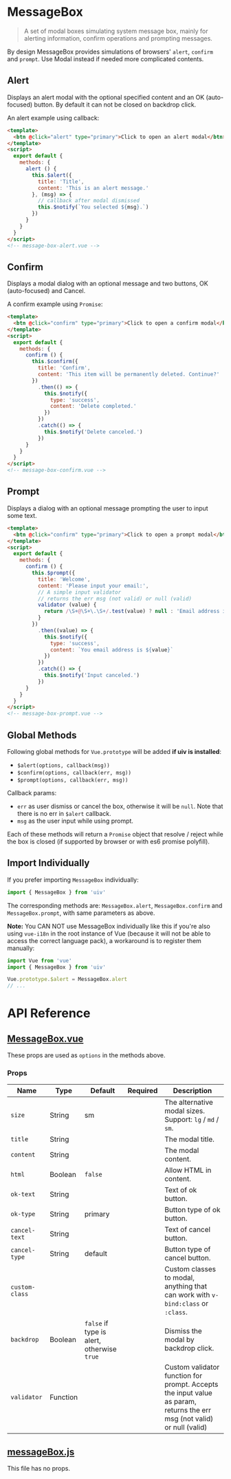 # MessageBox

> A set of modal boxes simulating system message box, mainly for alerting information, confirm operations and prompting messages.

By design MessageBox provides simulations of browsers' `alert`, `confirm` and `prompt`. Use Modal instead if needed more complicated contents.

## Alert

Displays an alert modal with the optional specified content and an OK (auto-focused) button. By default it can not be closed on backdrop click.

An alert example using callback:

```html
<template>
  <btn @click="alert" type="primary">Click to open an alert modal</btn>
</template>
<script>
  export default {
    methods: {
      alert () {
        this.$alert({
          title: 'Title',
          content: 'This is an alert message.'
        }, (msg) => {
          // callback after modal dismissed
          this.$notify(`You selected ${msg}.`)
        })
      }
    }
  }
</script>
<!-- message-box-alert.vue -->
```

## Confirm

Displays a modal dialog with an optional message and two buttons, OK (auto-focused) and Cancel.

A confirm example using `Promise`:

```html
<template>
  <btn @click="confirm" type="primary">Click to open a confirm modal</btn>
</template>
<script>
  export default {
    methods: {
      confirm () {
        this.$confirm({
          title: 'Confirm',
          content: 'This item will be permanently deleted. Continue?'
        })
          .then(() => {
            this.$notify({
              type: 'success',
              content: 'Delete completed.'
            })
          })
          .catch(() => {
            this.$notify('Delete canceled.')
          })
      }
    }
  }
</script>
<!-- message-box-confirm.vue -->
```

## Prompt

Displays a dialog with an optional message prompting the user to input some text.

```html
<template>
  <btn @click="confirm" type="primary">Click to open a prompt modal</btn>
</template>
<script>
  export default {
    methods: {
      confirm () {
        this.$prompt({
          title: 'Welcome',
          content: 'Please input your email:',
          // A simple input validator
          // returns the err msg (not valid) or null (valid)
          validator (value) {
            return /\S+@\S+\.\S+/.test(value) ? null : 'Email address is not valid!'
          }
        })
          .then((value) => {
            this.$notify({
              type: 'success',
              content: `You email address is ${value}`
            })
          })
          .catch(() => {
            this.$notify('Input canceled.')
          })
      }
    }
  }
</script>
<!-- message-box-prompt.vue -->
```

## Global Methods

Following global methods for `Vue.prototype` will be added **if uiv is installed**:
 
* `$alert(options, callback(msg))`
* `$confirm(options, callback(err, msg))`
* `$prompt(options, callback(err, msg))`

Callback params:

* `err` as user dismiss or cancel the box, otherwise it will be `null`. Note that there is no err in `$alert` callback.
* `msg` as the user input while using prompt.

Each of these methods will return a `Promise` object that resolve / reject while the box is closed (if supported by browser or with es6 promise polyfill).

## Import Individually

If you prefer importing `MessageBox` individually:

```javascript
import { MessageBox } from 'uiv'
```

The corresponding methods are: `MessageBox.alert`, `MessageBox.confirm` and `MessageBox.prompt`, with same parameters as above.

**Note:** You CAN NOT use MessageBox individually like this if you're also using `vue-i18n` in the root instance of Vue (because it will not be able to access the correct language pack), a workaround is to register them manually:

```javascript
import Vue from 'vue'
import { MessageBox } from 'uiv'

Vue.prototype.$alert = MessageBox.alert
// ...
```

# API Reference

## [MessageBox.vue](https://github.com/wxsms/uiv/blob/release/src/services/messagebox/MessageBox.vue)

These props are used as `options` in the methods above.

### Props

Name             | Type       | Default  | Required | Description
----------       | ---------- | -------- | -------- | -----------------------
`size`           | String     | sm       |          | The alternative modal sizes. Support: `lg` / `md` / `sm`.
`title`          | String     |          |          | The modal title.
`content`        | String     |          |          | The modal content.
`html`           | Boolean    | `false`  |          | Allow HTML in content.
`ok-text`        | String     |          |          | Text of ok button.
`ok-type`        | String     | primary  |          | Button type of ok button.
`cancel-text`    | String     |          |          | Text of cancel button.
`cancel-type`    | String     | default  |          | Button type of cancel button.
`custom-class`   |            |          |          | Custom classes to modal, anything that can work with `v-bind:class` or `:class`.
`backdrop`       | Boolean    | `false` if type is alert, otherwise `true` |          | Dismiss the modal by backdrop click.
`validator`      | Function   |          |          | Custom validator function for prompt. Accepts the input value as param, returns the err msg (not valid) or null (valid)

## [messageBox.js](https://github.com/wxsms/uiv/blob/release/src/services/messagebox/messageBox.js)

This file has no props.
